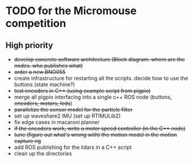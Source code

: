 # TODO for the Micromouse competition

## High priority

 * ~~develop concrete software architecture (Block diagram. where are the nodes. who publishes what)~~
 * ~~order a new BNO055~~
 * create infrastructure for restarting all the scripts. decide how to use the buttons (state machine?)
 * ~~test encoders in C++ (using example script from pigpio)~~
 * merge all pigpio interfacing into a single c++ ROS node (buttons, ~~encoders, motors, leds~~)
 * ~~parallelize the sensor model for the particle filter~~
 * set up waveshare2 IMU (set up RTIMULib2)
 * fix edge cases in macaroni planner
 * ~~if the encoders work, write a motor speed controller (in the C++ node)~~
 * ~~tune (figure out what's wrong with) the motion model in the motion capture rig~~
 * add ROS publishing for the lidars in a C++ script
 * clean up the directories